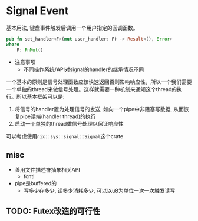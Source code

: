 # Signal Event

基本用法, 键盘事件触发后调用一个用户指定的回调函数。


```rust
pub fn set_handler<F>(mut user_handler: F) -> Result<(), Error>
where
    F: FnMut()
```

- 注意事项
    * 不同操作系统/API对signal的handler的继承情况不同

一个基本的原则是信号处理函数应该快速返回否则影响响应性，所以一个我们需要一个单独的thread来做信号处理。这样就需要一种机制来通知这个thread的执行。所以基本框架可以是:

1. 将信号的handler置为处理信号的发送, 如向一个pipe中非阻塞写数据, 从而恢复pipe读端(handler thread)的执行
2. 启动一个单独的thread做信号处理以保证响应性

可以考虑使用`nix::sys::signal::Signal`这个crate

## misc

- 善用文件描述符抽象相关API
    * fcntl
- pipe是buffered的
    * 写多少存多少, 读多少消耗多少, 可以以u8为单位一次一次触发读写


## TODO: Futex改造的可行性





